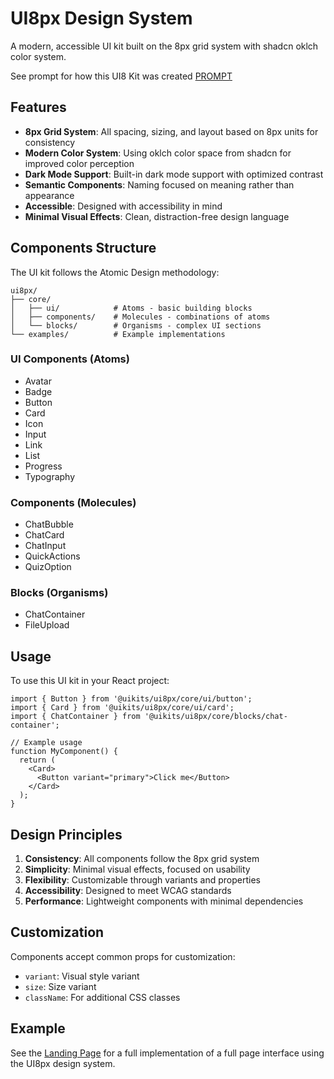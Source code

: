 # UI8px Design System

A modern, accessible UI kit built on the 8px grid system with shadcn oklch color system.

See prompt for how this UI8 Kit was created [PROMPT](./prompt/cursor-claude-sonnet-3-7.md)

## Features

- **8px Grid System**: All spacing, sizing, and layout based on 8px units for consistency
- **Modern Color System**: Using oklch color space from shadcn for improved color perception
- **Dark Mode Support**: Built-in dark mode support with optimized contrast
- **Semantic Components**: Naming focused on meaning rather than appearance
- **Accessible**: Designed with accessibility in mind
- **Minimal Visual Effects**: Clean, distraction-free design language

## Components Structure

The UI kit follows the Atomic Design methodology:

```
ui8px/
├── core/
│   ├── ui/            # Atoms - basic building blocks
│   ├── components/    # Molecules - combinations of atoms
│   └── blocks/        # Organisms - complex UI sections
└── examples/          # Example implementations
```

### UI Components (Atoms)

- Avatar
- Badge
- Button
- Card
- Icon
- Input
- Link
- List
- Progress
- Typography

### Components (Molecules)

- ChatBubble
- ChatCard
- ChatInput
- QuickActions
- QuizOption

### Blocks (Organisms)

- ChatContainer
- FileUpload

## Usage

To use this UI kit in your React project:

```tsx
import { Button } from '@uikits/ui8px/core/ui/button';
import { Card } from '@uikits/ui8px/core/ui/card';
import { ChatContainer } from '@uikits/ui8px/core/blocks/chat-container';

// Example usage
function MyComponent() {
  return (
    <Card>
      <Button variant="primary">Click me</Button>
    </Card>
  );
}
```

## Design Principles

1. **Consistency**: All components follow the 8px grid system
2. **Simplicity**: Minimal visual effects, focused on usability
3. **Flexibility**: Customizable through variants and properties
4. **Accessibility**: Designed to meet WCAG standards
5. **Performance**: Lightweight components with minimal dependencies

## Customization

Components accept common props for customization:

- `variant`: Visual style variant
- `size`: Size variant
- `className`: For additional CSS classes

## Example

See the [Landing Page](./examples/landing-page-example.tsx) for a full implementation of a full page interface using the UI8px design system.